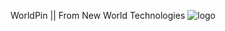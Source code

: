 WorldPin || From New World Technologies
![logo](https://github.com/Yahyobek-12/WorldPin/assets/143892121/7c441677-86ed-45d0-9ab9-950b98783be0)
